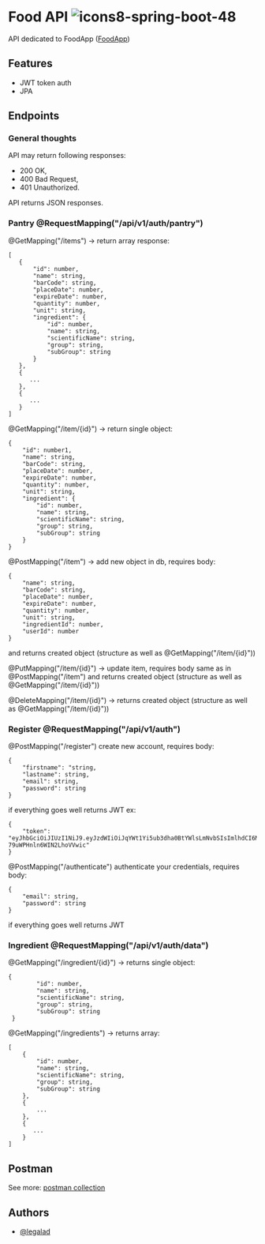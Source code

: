 # Food API ![icons8-spring-boot-48](https://user-images.githubusercontent.com/109519711/229430886-455159ed-6663-4076-8c3d-bb30689a6a8b.png) 
API dedicated to FoodApp ([FoodApp](https://github.com/legalad/FoodApp)) 

## Features

- JWT token auth
- JPA

## Endpoints
### General thoughts
API may return following responses:
- 200 OK,
- 400 Bad Request,
- 401 Unauthorized.

API returns JSON responses.
### Pantry @RequestMapping("/api/v1/auth/pantry")

 @GetMapping("/items") -> return array response:
 ```
 [
    {
        "id": number,
        "name": string,
        "barCode": string,
        "placeDate": number,
        "expireDate": number,
        "quantity": number,
        "unit": string,
        "ingredient": {
            "id": number,
            "name": string,
            "scientificName": string,
            "group": string,
            "subGroup": string
        }
    },
    {
       ...
    },
    {
       ...
    }
]
```
@GetMapping("/item/{id}") -> return single object:
```
{
    "id": number1,
    "name": string,
    "barCode": string,
    "placeDate": number,
    "expireDate": number,
    "quantity": number,
    "unit": string,
    "ingredient": {
        "id": number,
        "name": string,
        "scientificName": string,
        "group": string,
        "subGroup": string
    }
}
```
@PostMapping("/item") -> add new object in db, requires body:
```
{
    "name": string,
    "barCode": string,
    "placeDate": number,
    "expireDate": number,
    "quantity": number,
    "unit": string,
    "ingredientId": number,
    "userId": number
}
```
and returns created object (structure as well as @GetMapping("/item/{id}"))

@PutMapping("/item/{id}") -> update item, requires body same as in @PostMapping("/item") and returns created object (structure as well as @GetMapping("/item/{id}"))

@DeleteMapping("/item/{id}") -> returns created object (structure as well as @GetMapping("/item/{id}"))

### Register @RequestMapping("/api/v1/auth")

@PostMapping("/register") create new account, requires body:
```
{
    "firstname": "string,
    "lastname": string,
    "email": string,
    "password": string
}
```
if everything goes well returns JWT ex:
```
{
    "token": "eyJhbGciOiJIUzI1NiJ9.eyJzdWIiOiJqYWt1Yi5ub3dha0BtYWlsLmNvbSIsImlhdCI6MTY3NDEyNTQ2NSwiZXhwIjoxNjc0MTI2OTA1fQ.lHXJk6fb1QT6JzNQlTeu-79uWPHnln6WIN2LhoVVwic"
}
```

@PostMapping("/authenticate") authenticate your credentials, requires body:
```
{
    "email": string,
    "password": string
}
```
if everything goes well returns JWT

### Ingredient @RequestMapping("/api/v1/auth/data")
@GetMapping("/ingredient/{id}") -> returns single object:
```
{
        "id": number,
        "name": string,
        "scientificName": string,
        "group": string,
        "subGroup": string
 }
```
@GetMapping("/ingredients") -> returns array:
```
[
    {
        "id": number,
        "name": string,
        "scientificName": string,
        "group": string,
        "subGroup": string
    },
    {
        ...
    },
    {
       ...
    }
]
```
## Postman
See more: [postman collection](https://github.com/legalad/legalad/blob/main/food.api.postman_collection.json)
## Authors

- [@legalad](https://www.github.com/legalad)
